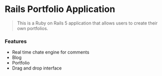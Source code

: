 # Rails Portfolio Application

> This is a Ruby on Rails 5 application that allows users to create their own portfolios.

### Features

- Real time chate engine for comments
- Blog
- Portfolio
- Drag and drop interface